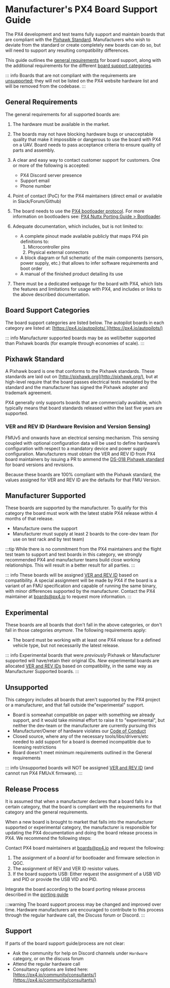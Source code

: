 # Manufacturer's PX4 Board Support Guide

The PX4 development and test teams fully support and maintain boards that are compliant with the [Pixhawk Standard](https://pixhawk.org/standards/). Manufacturers who wish to deviate from the standard or create completely new boards can do so, but will need to support any resulting compatibility differences.

This guide outlines the [general requirements](#general_requirements) for board support, along with the additional requirements for the different [board support categories](#board-support-categories).

::: info Boards that are not compliant with the requirements are [unsupported](#unsupported); they will not be listed on the PX4 website hardware list and will be removed from the codebase.
:::

<a id="general_requirements"></a>

## General Requirements

The general requirements for all supported boards are:

1. The hardware must be available in the market.
1. The boards may not have blocking hardware bugs or unacceptable quality that make it impossible or dangerous to use the board with PX4 on a UAV. Board needs to pass acceptance criteria to ensure quality of parts and assembly.
1. A clear and easy way to contact customer support for customers. One or more of the following is accepted:

   - PX4 Discord server presence
   - Support email
   - Phone number

1. Point of contact (PoC) for the PX4 maintainers (direct email or available in Slack/Forum/Github)
1. The board needs to use the [PX4 bootloader protocol](https://github.com/PX4/PX4-Autopilot/tree/main/platforms/nuttx/src/bootloader). For more information on bootloaders see: [PX4 Nuttx Porting Guide > Bootloader](../hardware/porting_guide_nuttx.md#bootloader).
1. Adequate documentation, which includes, but is not limited to:

   - A complete pinout made available publicly that maps PX4 pin definitions to:
     1. Microcontroller pins
     2. Physical external connectors
   - A block diagram or full schematic of the main components (sensors, power supply, etc.) that allows to infer software requirements and boot order
   - A manual of the finished product detailing its use

1. There must be a dedicated webpage for the board with PX4, which lists the features and limitations for usage with PX4, and includes or links to the above described documentation.

## Board Support Categories

The board support categories are listed below. The autopilot boards in each category are listed at: [https://px4.io/autopilots/.](https://px4.io/autopilots/)

::: info
Manufacturer supported boards may be as well/better supported than Pixhawk boards (for example through economies of scale).
:::

## Pixhawk Standard

A Pixhawk board is one that conforms to the Pixhawk standards. These standards are laid out on [http://pixhawk.org](http://pixhawk.org/), but at high-level require that the board passes electrical tests mandated by the standard and the manufacturer has signed the Pixhawk adopter and trademark agreement.

PX4 generally only supports boards that are commercially available, which typically means that board standards released within the last five years are supported.

<a id="ver_rev_id"></a>

### VER and REV ID (Hardware Revision and Version Sensing)

FMUv5 and onwards have an electrical sensing mechanism. This sensing coupled with optional configuration data will be used to define hardware’s configuration with respect to a mandatory device and power supply configuration. Manufacturers must obtain the VER and REV ID from PX4 board maintainers by issuing a PR to ammend the [DS-018 Pixhawk standard](https://github.com/pixhawk/Pixhawk-Standards) for board versions and revisions.

Because these boards are 100% compliant with the Pixhawk standard, the values assigned for VER and REV ID are the defaults for that FMU Version.

## Manufacturer Supported

These boards are supported by the manufacturer. To qualify for this category the board must work with the latest stable PX4 release within 4 months of that release.

- Manufacture owns the support
- Manufacturer must supply at least 2 boards to the core-dev team (for use on test rack and by test team)

:::tip
While there is no commitment from the PX4 maintainers and the flight test team to support and test boards in this category, we strongly recommended PX4 and manufacturer teams build close working relationships.
This will result in a better result for all parties.
:::

::: info These boards will be assigned [VER and REV ID](#ver_rev_id) based on compatibility. A special assignment will be made by PX4 if the board is a variant of an FMU specification and capable of running the same binary, with minor differences supported by the manufacturer. Contact the PX4 maintainer at [boards@px4.io](mailto:boards@px4.io) to request more information.
:::

## Experimental

These boards are all boards that don't fall in the above categories, or don't fall in those categories _anymore_. The following requirements apply:

- The board must be working with at least one PX4 release for a defined vehicle type, but not necessarily the latest release.

::: info Experimental boards that were _previously_ Pixhawk or Manufacturer supported will have/retain their original IDs. _New_ experimental boards are allocated [VER and REV IDs](#ver_rev_id) based on compatibility, in the same way as Manufacturer Supported boards.
:::

## Unsupported

This category includes all boards that aren't supported by the PX4 project or a manufacturer, and that fall outside the"experimental" support.

- Board is somewhat compatible on paper with something we already support, and it would take minimal effort to raise it to "experimental", but neither the dev-team or the manufacturer are currently pursuing this
- Manufacturer/Owner of hardware violates our [Code of Conduct](https://discuss.px4.io/t/code-of-conduct/13655)
- Closed source, where any of the necessary tools/libs/drivers/etc needed to add support for a board is deemed incompatible due to licensing restrictions
- Board doesn't meet minimum requirements outlined in the General requirements

::: info Unsupported boards will NOT be assigned [VER and REV ID](#ver_rev_id) (and cannot run PX4 FMUvX firmware).
:::

## Release Process

It is assumed that when a manufacturer declares that a board falls in a certain category, that the board is compliant with the requirements for that category and the general requirements.

When a new board is brought to market that falls into the manufacturer supported or experimental category, the manufacturer is responsible for updating the PX4 documentation and doing the board release process in PX4. We recommend the following steps:

Contact PX4 board maintainers at [boards@px4.io](mailto:boards@px4.io) and request the following:

1. The assignment of a _board id_ for bootloader and firmware selection in QGC.
2. The assignment of REV and VER ID resistor values.
3. If the board supports USB: Either request the assignment of a USB VID and PID or provide the USB VID and PID.

Integrate the board according to the board porting release process described in the [porting guide](../hardware/porting_guide.md)

:::warning
The board support process may be changed and improved over time.
Hardware manufacturers are encouraged to contribute to this process through the regular hardware call, the Discuss forum or Discord.
:::

## Support

If parts of the board support guide/process are not clear:

- Ask the community for help on Discord channels under `Hardware` category, or on the discuss forum
- Attend the regular hardware call
- Consultancy options are listed here: [https://px4.io/community/consultants/](https://px4.io/community/consultants/)
